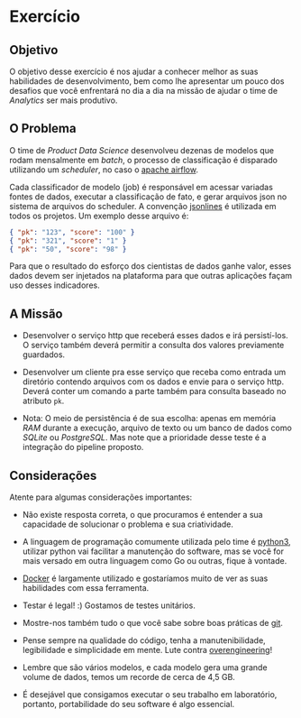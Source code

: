 Exercício
=========

Objetivo
--------

O objetivo desse exercício é nos ajudar a conhecer melhor as suas
habilidades de desenvolvimento, bem como lhe apresentar um pouco dos
desafios que você enfrentará no dia a dia na missão de ajudar o time
de *Analytics* ser mais produtivo.

O Problema
----------

O time de *Product Data Science* desenvolveu dezenas de modelos que
rodam mensalmente em *batch*, o processo de classificação é disparado
utilizando um *scheduler*, no caso o [apache
airflow](https://airflow.apache.org).

Cada classificador de modelo (job) é responsável em acessar variadas
fontes de dados, executar a classificação de fato, e gerar arquivos
json no sistema de arquivos do scheduler. A convenção
[jsonlines](http://jsonlines.org) é utilizada em todos os projetos. Um
exemplo desse arquivo é:

```json
{ "pk": "123", "score": "100" }
{ "pk": "321", "score": "1" }
{ "pk": "50", "score": "98" }
```

Para que o resultado do esforço dos cientistas de dados ganhe valor,
esses dados devem ser injetados na plataforma para que outras
aplicações façam uso desses indicadores.

A Missão
--------

* Desenvolver o serviço http que receberá esses dados e irá
  persistí-los. O serviço também deverá permitir a consulta
  dos valores previamente guardados.

* Desenvolver um cliente pra esse serviço que receba como entrada um
  diretório contendo arquivos com os dados e envie para o serviço
  http. Deverá conter um comando a parte também para consulta baseado
  no atributo `pk`.

* Nota: O meio de persistência é de sua escolha: apenas em memória
*RAM* durante a execução, arquivo de texto ou um banco de dados como
*SQLite* ou *PostgreSQL*. Mas note que a prioridade desse teste é a
integração do pipeline proposto.

Considerações
-------------

Atente para algumas considerações importantes:


* Não existe resposta correta, o que procuramos é entender a sua
  capacidade de solucionar o problema e sua criatividade.

* A linguagem de programação comumente utilizada pelo time é
[python3](https://www.python.org), utilizar python vai facilitar a
manutenção do software, mas se você for mais versado em outra
linguagem como Go ou outras, fique à vontade.

* [Docker](https://www.docker.com/) é largamente utilizado e
gostaríamos muito de ver as suas habilidades com essa ferramenta.

* Testar é legal! :) Gostamos de testes unitários.

* Mostre-nos também tudo o que você sabe sobre boas práticas de
  [git](https://git-scm.com).

* Pense sempre na qualidade do código, tenha a manutenibilidade,
legibilidade e simplicidade em mente. Lute contra
[overengineering](https://en.wikipedia.org/wiki/Overengineering)!

* Lembre que são vários modelos, e cada modelo gera uma grande volume
  de dados, temos um recorde de cerca de 4,5 GB.

* É desejável que consigamos executar o seu trabalho em laboratório,
  portanto, portabilidade do seu software é algo essencial.
